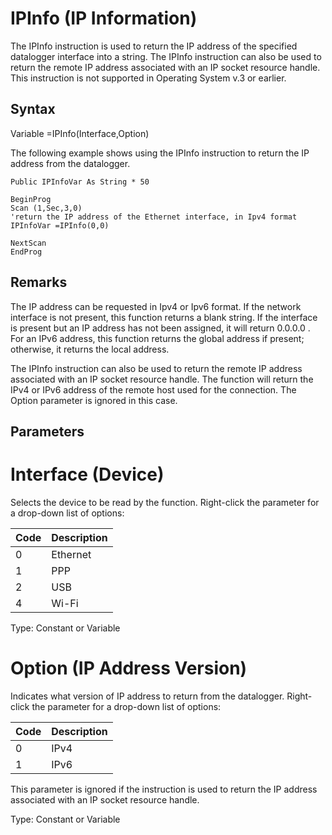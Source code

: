 # IPInfo (IP Information)

The IPInfo instruction is used to return the IP address of the specified datalogger interface into a string. The IPInfo instruction can also be used to return the remote IP address associated with an IP socket resource handle. This instruction is not supported in Operating System v.3 or earlier.

## Syntax

Variable =IPInfo(Interface,Option)

The following example shows using the IPInfo instruction to return the IP address from the datalogger.

```
Public IPInfoVar As String * 50

BeginProg
Scan (1,Sec,3,0)
'return the IP address of the Ethernet interface, in Ipv4 format
IPInfoVar =IPInfo(0,0)

NextScan
EndProg
```

## Remarks

The IP address can be requested in Ipv4 or Ipv6 format. If the network interface is not present, this function returns a blank string. If the interface is present but an IP address has not been assigned, it will return 0.0.0.0 . For an IPv6 address, this function returns the global address if present; otherwise, it returns the local address.

The IPInfo instruction can also be used to return the remote IP address associated with an IP socket resource handle. The function will return the IPv4 or IPv6 address of the remote host used for the connection. The Option parameter is ignored in this case.

## Parameters

# Interface (Device)

Selects the device to be read by the function. Right-click the parameter for a drop-down list of options:

| Code | Description |
| ---- | ----------- |
| 0    | Ethernet    |
| 1    | PPP         |
| 2    | USB         |
| 4    | Wi-Fi       |

Type: Constant or Variable

# Option (IP Address Version)

Indicates what version of IP address to return from the datalogger. Right-click the parameter for a drop-down list of options:

| Code | Description |
| ---- | ----------- |
| 0    | IPv4        |
| 1    | IPv6        |

This parameter is ignored if the instruction is used to return the IP address associated with an IP socket resource handle.

Type: Constant or Variable
